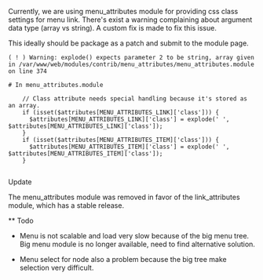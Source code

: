 Currently, we are using menu_attributes module for providing css class settings for menu link. There's exist a warning complaining about argument data type (array vs string). A custom fix is made to fix this issue. 

This ideally should be package as a patch and submit to the module page.

```
( ! ) Warning: explode() expects parameter 2 to be string, array given in /var/www/web/modules/contrib/menu_attributes/menu_attributes.module on line 374
```


```
# In menu_attributes.module

    // Class attribute needs special handling because it's stored as an array.
    if (isset($attributes[MENU_ATTRIBUTES_LINK]['class'])) {
      $attributes[MENU_ATTRIBUTES_LINK]['class'] = explode(' ', $attributes[MENU_ATTRIBUTES_LINK]['class']);
    }
    if (isset($attributes[MENU_ATTRIBUTES_ITEM]['class'])) {
      $attributes[MENU_ATTRIBUTES_ITEM]['class'] = explode(' ', $attributes[MENU_ATTRIBUTES_ITEM]['class']);
    }


```

Update

The menu_attributes module was removed in favor of the link_attributes module, which has a stable release.


** Todo
* Menu is not scalable and load very slow because of the big menu tree. Big menu module is no longer available, need to find alternative solution.

* Menu select for node also a problem because the big tree make selection very difficult.


